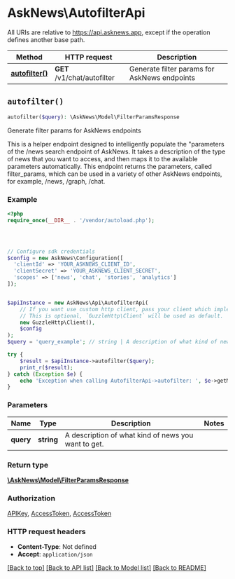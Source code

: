 # AskNews\AutofilterApi

All URIs are relative to https://api.asknews.app, except if the operation defines another base path.

| Method | HTTP request | Description |
| ------------- | ------------- | ------------- |
| [**autofilter()**](AutofilterApi.md#autofilter) | **GET** /v1/chat/autofilter | Generate filter params for AskNews endpoints |


## `autofilter()`

```php
autofilter($query): \AskNews\Model\FilterParamsResponse
```

Generate filter params for AskNews endpoints

This is a helper endpoint designed to intelligently populate the \"parameters of the /news search endpoint of AskNews. It takes a description of the type of news that you want to access, and then maps it to the available parameters automatically.  This endpoint returns the parameters, called filter_params, which can be used in a variety of other AskNews endpoints, for example, /news, /graph, /chat.

### Example

```php
<?php
require_once(__DIR__ . '/vendor/autoload.php');




// Configure sdk credentials
$config = new AskNews\Configuration([
  'clientId' => 'YOUR_ASKNEWS_CLIENT_ID',
  'clientSecret' => 'YOUR_ASKNEWS_CLIENT_SECRET',
  'scopes' => ['news', 'chat', 'stories', 'analytics']
]);


$apiInstance = new AskNews\Api\AutofilterApi(
    // If you want use custom http client, pass your client which implements `GuzzleHttp\ClientInterface`.
    // This is optional, `GuzzleHttp\Client` will be used as default.
    new GuzzleHttp\Client(),
    $config
);
$query = 'query_example'; // string | A description of what kind of news you want to get.

try {
    $result = $apiInstance->autofilter($query);
    print_r($result);
} catch (Exception $e) {
    echo 'Exception when calling AutofilterApi->autofilter: ', $e->getMessage(), PHP_EOL;
}
```

### Parameters

| Name | Type | Description  | Notes |
| ------------- | ------------- | ------------- | ------------- |
| **query** | **string**| A description of what kind of news you want to get. | |

### Return type

[**\AskNews\Model\FilterParamsResponse**](../Model/FilterParamsResponse.md)

### Authorization

[APIKey](../../README.md#APIKey), [AccessToken](../../README.md#AccessToken), [AccessToken](../../README.md#AccessToken)

### HTTP request headers

- **Content-Type**: Not defined
- **Accept**: `application/json`

[[Back to top]](#) [[Back to API list]](../../README.md#endpoints)
[[Back to Model list]](../../README.md#models)
[[Back to README]](../../README.md)
